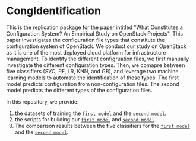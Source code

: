 # CongIdentification


This is the replication package for the paper intitled "What Constitutes a Configuration System? An Empirical Study on OpenStack Projects".
This paper investigates the configuration file types that constitute the configuration system of OpenStack. We conduct our study on OpenStack as it is one of the most deployed cloud platform for infrastructure management. To identify the different configruation files, we first manually investigate the different configuration types. Then, we comapre between five classifiers (SVC, RF, LR, KNN, and GB), and leverage two machine learning models to automate the identification of these types. The first model predicts configuration from non-configuration files. The second model predicts the different types of the configuration files.

In this repository, we provide: 

1) the datasets of training the [``first model``](https://github.com/stilab-ets/CongIdentification/blob/main/Datasets/Dataset-Model1(configNonconfig).csv) and the [``second model``](https://github.com/Narjes-b/CongIdentification/blob/main/Datasets/Dataset-Model2(ConfigTypes).csv). 
2) the scripts for building our [``first model``](https://github.com/Narjes-b/CongIdentification/blob/main/Scripts/Script-Model1(configNonconfig).py) and [``second model``](https://github.com/Narjes-b/CongIdentification/blob/main/Scripts/Script-Model2(ConfigTypes).py).   
3) The comparison results between the five classifiers for the [``first model``](https://github.com/Narjes-b/CongIdentification/blob/main/Classifiers-Results/Results-Model1(ConfigTypes).csv) and the [``second model``](https://github.com/Narjes-b/CongIdentification/blob/main/Classifiers-Results/Results-Model2(ConfigTypes).csv).


